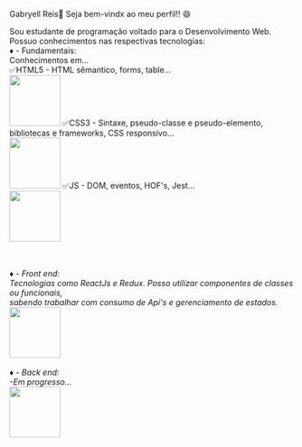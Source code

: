 Gabryell Reis👑
Seja bem-vindx ao meu perfil!! 😄


Sou estudante de programação voltado para o Desenvolvimento Web.
Possuo conhecimentos nas respectivas tecnologias: <br />
♦ - Fundamentais: <br />
Conhecimentos em... <br />
✅HTML5 - HTML sêmantico, forms, table...  <br />
<img src="https://cdn.jsdelivr.net/gh/devicons/devicon/icons/html5/html5-original.svg" width="90px" />
✅CSS3 - Sintaxe, pseudo-classe e pseudo-elemento, bibliotecas e frameworks, CSS responsivo... <br />
<img src="https://cdn.jsdelivr.net/gh/devicons/devicon/icons/css3/css3-original.svg" width="90px" />
✅JS - DOM, eventos, HOF's, Jest... <br />
<img src="https://cdn.jsdelivr.net/gh/devicons/devicon/icons/javascript/javascript-original.svg" width="90px" />
<i class="devicon-github-original" width="90px" />
                 
<br />
<br />
 ♦ - Front end: <br />
 Tecnologias como ReactJs e Redux. Posso utilizar componentes de classes ou funcionais, <br />
 sabendo trabalhar com consumo de Api's e gerenciamento de estados. <br />
<img src="https://cdn.jsdelivr.net/gh/devicons/devicon/icons/react/react-original.svg" width="90px" />
 <br />
 <br />
 ♦ - Back end: <br />
 -Em progresso... <br />
 <img src="https://img.icons8.com/fluency/48/000000/progress-indicator.png" width="90px" />
